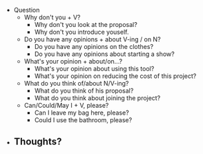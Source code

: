 - Question
  - Why don't you + V?
    - Why don't you look at the proposal?
    - Why don't you introduce youself.
  - Do you have any opinions + about V-ing / on N?
    - Do you have any opinions on the clothes?
    - Do you have any opinions about starting a show?
  - What's your opinion + about/on...?
    - What's your opinion about using this tool?
    - What's your opinion on reducing the cost of this project?
  - What do you think of/about N/V-ing?
    - What do you think of his proposal?
    - What do you think about joining the project?
  - Can/Could/May I + V, please?
    - Can I leave my bag here, please?
    - Could I use the bathroom, please?
- Thoughts?
  - 
